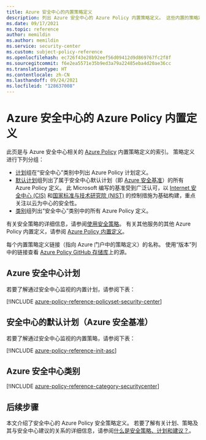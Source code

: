 ```yaml
---
title: Azure 安全中心的内置策略定义
description: 列出 Azure 安全中心的 Azure Policy 内置策略定义。 这些内置的策略定义提供了管理 Azure 资源的常用方法。
ms.date: 09/17/2021
ms.topic: reference
author: memildin
ms.author: memildin
ms.service: security-center
ms.custom: subject-policy-reference
ms.openlocfilehash: ec726f43e28b92eef56d09412d9d869767fc2f8f
ms.sourcegitcommit: f6e2ea5571e35b9ed3a79a22485eba4d20ae36cc
ms.translationtype: HT
ms.contentlocale: zh-CN
ms.lasthandoff: 09/24/2021
ms.locfileid: "128637008"
---
```

# <a name="azure-policy-built-in-definitions-for-azure-security-center"></a>Azure 安全中心的 Azure Policy 内置定义

此页是与 Azure 安全中心相关的 [Azure Policy](../governance/policy/overview.md) 内置策略定义的索引。 策略定义进行下列分组：

- [计划](#azure-security-center-initiatives)组在“安全中心”类别中列出 Azure Policy 计划定义。
- [默认计划](#azure-security-center-initiatives)组列出了属于安全中心默认计划（即 [Azure 安全基准](/security/benchmark/azure/introduction)）的所有 Azure Policy 定义。 此 Microsoft 编写的基准受到广泛认可，以 [Internet 安全中心 (CIS)](https://www.cisecurity.org/benchmark/azure/) 和[国家标准与技术研究院 (NIST)](https://www.nist.gov/) 的控制措施为基础构建，重点关注以云为中心的安全性。
- [类别](#azure-security-center-category)组列出“安全中心”类别中的所有 Azure Policy 定义。

有关安全策略的详细信息，请参阅[使用安全策略](./tutorial-security-policy.md)。 有关其他服务的其他 Azure Policy 内置定义，请参阅 [Azure Policy 内置定义](../governance/policy/samples/built-in-policies.md)。

每个内置策略定义链接（指向 Azure 门户中的策略定义）的名称。 使用“版本”列中的链接查看 [Azure Policy GitHub 存储库](https://github.com/Azure/azure-policy)上的源。

## <a name="azure-security-center-initiatives"></a>Azure 安全中心计划

若要了解通过安全中心监视的内置计划，请参阅下表：

[!INCLUDE [azure-policy-reference-policyset-security-center](../../includes/policy/reference/bycat/policysets-security-center.md)]

## <a name="security-centers-default-initiative-azure-security-benchmark"></a>安全中心的默认计划（Azure 安全基准）

若要了解通过安全中心监视的内置策略，请参阅下表：

[!INCLUDE [azure-policy-reference-init-asc](../../includes/policy/reference/custom/init-asc.md)]

## <a name="azure-security-center-category"></a>Azure 安全中心类别

[!INCLUDE [azure-policy-reference-category-securitycenter](../../includes/policy/reference/bycat/policies-security-center.md)]

## <a name="next-steps"></a>后续步骤

本文介绍了安全中心的 Azure Policy 安全策略定义。 若要了解有关计划、策略及其与安全中心建议的关系的详细信息，请参阅[什么是安全策略、计划和建议？](security-policy-concept.md)。
